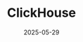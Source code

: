 ---  
layout: startup_page  
title: "ClickHouse"  
id: "clickhouse.com"  
permalink: "/clickhouseclickhouse.com05292025/"  
website: "https://clickhouse.com"  
funding_round: "Series C"  
funding_amount: "$350M"  
investors: "Khosla Ventures, BOND, IVP, Battery Ventures, Bessemer Venture Partners, Index Ventures, Lightspeed, GIC, Benchmark, Coatue, FirstMark, Nebius, Stifel, Goldman Sachs"  
about: "ClickHouse is a leader in real-time analytics, data warehousing, observability, and AI/ML. Its high-performance, columnar storage engine enables interactive, analytical queries across massive datasets with minimal latency. Trusted by leading companies, ClickHouse helps teams unlock insights and drive smarter decisions with a scalable, efficient, and modern data platform."  
markets: "Analytics, Data Warehousing, AI, ML, Observability"  
hq: "San Francisco, California, United States"  
founded_year: "2021"  
linkedin: "https://www.linkedin.com/company/clickhouseinc"  
twitter: ""  
instagram: ""  
facebook: ""  
crunchbase: "https://www.crunchbase.com/organization/clickhouse"  
pitchbook: ""  

date_display: "29-May-2025"  
date: "2025-05-29"

# SEO Optimization  
meta_title: "ClickHouse - Series C Funding ($350M)"  
meta_description: "ClickHouse, ClickHouse is a leader in real-time analytics, data warehousing, observability, and AI/ML. Its high-performance, columnar storage engine enables inter..."  
meta_keywords: "ClickHouse, Analytics, Data Warehousing, AI, ML, Observability, Series C funding"  
canonical_url: "https://startup.projectstartups.com/clickhouseclickhouse.com05292025/"  
---